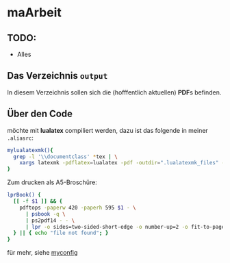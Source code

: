 maArbeit
========

## TODO:
* Alles

## Das Verzeichnis `output`
In diesem Verzeichnis sollen sich die (hofffentlich aktuellen) **PDF**s
befinden.

Über den Code
-------------

möchte mit **lualatex** compiliert werden, dazu ist das folgende in meiner 
`.aliasrc`:
```bash
mylualatexmk(){
  grep -l '\\documentclass' *tex | \
    xargs latexmk -pdflatex=lualatex -pdf -outdir=".lualatexmk_files" -pvc
}
```
Zum drucken als A5-Broschüre:
```bash
lprBook() {
  [[ -f $1 ]] && {
    pdftops -paperw 420 -paperh 595 $1 - \
      | psbook -q \
      | ps2pdf14 - - \
      | lpr -o sides=two-sided-short-edge -o number-up=2 -o fit-to-page -o media=A4
  } || { echo "file not found"; }
}
```
für mehr, siehe [myconfig](https://github.com/maximilianhuber/myconfig)
